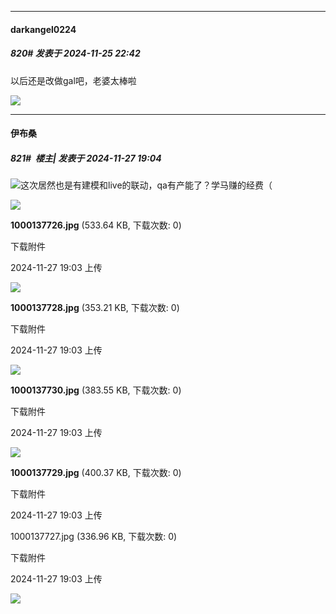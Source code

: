﻿
*****

####  darkangel0224  
##### 820#       发表于 2024-11-25 22:42

以后还是改做gal吧，老婆太棒啦

<img src="https://p.inari.site/guest/24-11/25/67448c97db2c9.jpg" referrerpolicy="no-referrer">


*****

####  伊布桑  
##### 821#         楼主| 发表于 2024-11-27 19:04

<img src="https://static.saraba1st.com/image/smiley/face2017/040.png" referrerpolicy="no-referrer">这次居然也是有建模和live的联动，qa有产能了？学马赚的经费（

<img src="https://img.saraba1st.com/forum/202411/27/190330yzwkpfjw151puy19.jpg" referrerpolicy="no-referrer">

<strong>1000137726.jpg</strong> (533.64 KB, 下载次数: 0)

下载附件

2024-11-27 19:03 上传

<img src="https://img.saraba1st.com/forum/202411/27/190331ogh35xhg799vnl7n.jpg" referrerpolicy="no-referrer">

<strong>1000137728.jpg</strong> (353.21 KB, 下载次数: 0)

下载附件

2024-11-27 19:03 上传

<img src="https://img.saraba1st.com/forum/202411/27/190333g0x8stk8ykdenilv.jpg" referrerpolicy="no-referrer">

<strong>1000137730.jpg</strong> (383.55 KB, 下载次数: 0)

下载附件

2024-11-27 19:03 上传

<img src="https://img.saraba1st.com/forum/202411/27/190327e13eqq3edh3heay1.jpg" referrerpolicy="no-referrer">

<strong>1000137729.jpg</strong> (400.37 KB, 下载次数: 0)

下载附件

2024-11-27 19:03 上传

1000137727.jpg
(336.96 KB, 下载次数: 0)

下载附件

2024-11-27 19:03 上传

<img src="https://img.saraba1st.com/forum/202411/27/190329vwc90wjudwwcjljw.jpg" referrerpolicy="no-referrer">

